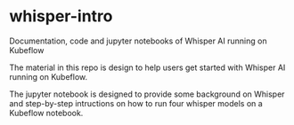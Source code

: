 # whisper-intro
Documentation, code and jupyter notebooks of Whisper AI running on Kubeflow

The material in this repo is design to help users get started with Whisper AI running on Kubeflow.

The jupyter notebook is designed to provide some background on Whisper and step-by-step intructions on how to run four whisper models on a Kubeflow notebook.


